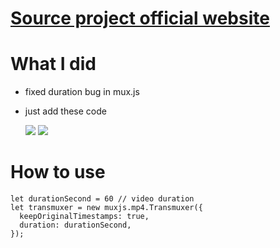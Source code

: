 # [Source project official website](https://github.com/videojs/mux.js)

# What I did
- fixed duration bug in mux.js
- just add these code

  ![](http://upyun.luckly-mjw.cn/Assets/mux/001.jpeg)
  ![](http://upyun.luckly-mjw.cn/Assets/mux/002.png)

# How to use
```
let durationSecond = 60 // video duration
let transmuxer = new muxjs.mp4.Transmuxer({
  keepOriginalTimestamps: true,
  duration: durationSecond,
});
```

